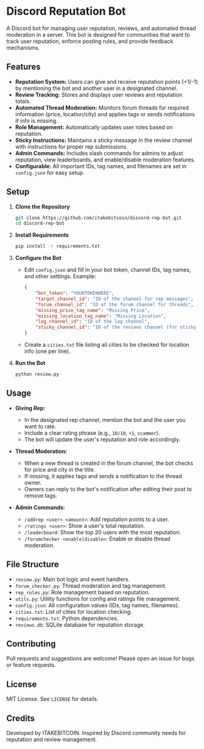 # Discord Reputation Bot

A Discord bot for managing user reputation, reviews, and automated thread moderation in a server. This bot is designed for communities that want to track user reputation, enforce posting rules, and provide feedback mechanisms.

## Features

- **Reputation System:** Users can give and receive reputation points (+1/-1) by mentioning the bot and another user in a designated channel.
- **Review Tracking:** Stores and displays user reviews and reputation totals.
- **Automated Thread Moderation:** Monitors forum threads for required information (price, location/city) and applies tags or sends notifications if info is missing.
- **Role Management:** Automatically updates user roles based on reputation.
- **Sticky Instructions:** Maintains a sticky message in the review channel with instructions for proper rep submissions.
- **Admin Commands:** Includes slash commands for admins to adjust reputation, view leaderboards, and enable/disable moderation features.
- **Configurable:** All important IDs, tag names, and filenames are set in `config.json` for easy setup.

## Setup

1. **Clone the Repository**
   ```sh
   git clone https://github.com/itakebitcoin/discord-rep-bot.git
   cd discord-rep-bot
   ```

2. **Install Requirements**
   ```sh
   pip install -r requirements.txt
   ```

3. **Configure the Bot**
   - Edit `config.json` and fill in your bot token, channel IDs, tag names, and other settings. Example:
     ```json
     {
         "bot_token": "YOURTOKENHERE",
         "target_channel_id": "ID of the channel for rep messages",
         "forum_channel_id": "ID of the forum channel for threads",
         "missing_price_tag_name": "Missing Price",
         "missing_location_tag_name": "Missing Location",
         "log_channel_id": "ID of the log channel",
         "sticky_channel_id": "ID of the reviews channel (for sticky message)"
     }
     ```
   - Create a `cities.txt` file listing all cities to be checked for location info (one per line).

4. **Run the Bot**
   ```sh
   python review.py
   ```

## Usage

- **Giving Rep:**
  - In the designated rep channel, mention the bot and the user you want to rate.
  - Include a clear rating phrase (e.g., `10/10`, `+1`, `scammer`).
  - The bot will update the user's reputation and role accordingly.

- **Thread Moderation:**
  - When a new thread is created in the forum channel, the bot checks for price and city in the title.
  - If missing, it applies tags and sends a notification to the thread owner.
  - Owners can reply to the bot's notification after editing their post to remove tags.

- **Admin Commands:**
  - `/addrep <user> <amount>`: Add reputation points to a user.
  - `/ratings <user>`: Show a user's total reputation.
  - `/leaderboard`: Show the top 20 users with the most reputation.
  - `/forumchecker <enable|disable>`: Enable or disable thread moderation.

## File Structure

- `review.py`: Main bot logic and event handlers.
- `forum_checker.py`: Thread moderation and tag management.
- `rep_roles.py`: Role management based on reputation.
- `utils.py`: Utility functions for config and ratings file management.
- `config.json`: All configuration values (IDs, tag names, filenames).
- `cities.txt`: List of cities for location checking.
- `requirements.txt`: Python dependencies.
- `reviews.db`: SQLite database for reputation storage.

## Contributing

Pull requests and suggestions are welcome! Please open an issue for bugs or feature requests.

## License

MIT License. See `LICENSE` for details.

## Credits

Developed by ITAKEBITCOIN. Inspired by Discord community needs for reputation and review management.
